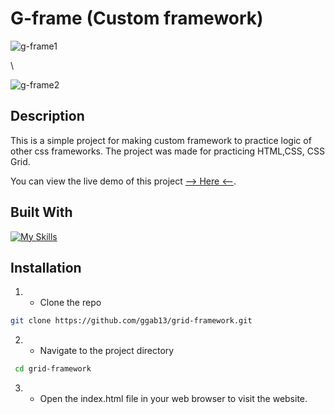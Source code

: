 # G-frame (Custom framework)


![g-frame1](https://github.com/ggab13/grid-framework/assets/67071512/efedbb80-5c4c-481d-9b6b-5d135ed9b5e6)
<br/>

\

![g-frame2](https://github.com/ggab13/grid-framework/assets/67071512/f700e4a0-c297-4c14-af06-b01fbb847f45)




## Description

This is a simple project for making custom framework to practice logic of other css frameworks.
The project was made for practicing HTML,CSS, CSS Grid.

You can view the live demo of this project [--> Here <--](https://ggab13.github.io/grid-framework/).

## Built With

[![My Skills](https://skillicons.dev/icons?i=html,css)](https://skillicons.dev)


## Installation 

1. - Clone the repo
 ```sh
git clone https://github.com/ggab13/grid-framework.git
   ```

2. - Navigate to the project directory
```sh
 cd grid-framework
 ```
3. - Open the index.html file in your web browser to visit the website.
